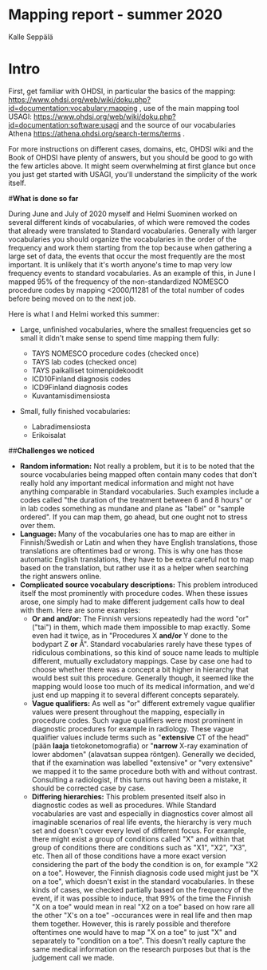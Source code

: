 # Mapping report - summer 2020
Kalle Seppälä

# Intro
First, get familiar with OHDSI, in particular the basics of the mapping: https://www.ohdsi.org/web/wiki/doku.php?id=documentation:vocabulary:mapping , use of the main mapping tool USAGI: https://www.ohdsi.org/web/wiki/doku.php?id=documentation:software:usagi and the source of our vocabularies Athena https://athena.ohdsi.org/search-terms/terms .

For more instructions on different cases, domains, etc, OHDSI wiki and the Book of OHDSI have plenty of answers, but you should be good to go with the few articles above. It might seem overwhelming at first glance but once you just get started with USAGI, you'll understand the simplicity of the work itself.

#**What is done so far**

During June and July of 2020 myself and Helmi Suominen worked on several different kinds of vocabularies, of which were removed the codes that already were translated to Standard vocabularies. Generally with larger vocabularies you should organize the vocabularies in the order of the frequency and work them starting from the top because when gathering a large set of data, the events that occur the most frequently are the most important. It is unlikely that it's worth anyone's time to map very low frequency events to standard vocabularies. As an example of this, in June I mapped 95% of the frequency of the non-standardized NOMESCO procedure codes by mapping <2000/11281 of the total number of codes before being moved on to the next job.

Here is what I and Helmi worked this summer:


- Large, unfinished vocabularies, where the smallest frequencies get so small it didn't make sense to spend time mapping them fully:
  - TAYS NOMESCO procedure codes (checked once)
  - TAYS lab codes (checked once)
  - TAYS paikalliset toimenpidekoodit
  - ICD10Finland diagnosis codes
  - ICD9Finland diagnosis codes
  - Kuvantamisdimensiosta

- Small, fully finished vocabularies:
  - Labradimensiosta
  - Erikoisalat


##**Challenges we noticed**
- **Random information:** Not really a problem, but it is to be noted that the source vocabularies being mapped often contain many codes that don't really hold any important medical information and might not have anything comparable in Standard vocabularies. Such examples include a codes called "the duration of the treatment between 6 and 8 hours" or in lab codes something as mundane and plane as "label" or "sample ordered". If you can map them, go ahead, but one ought not to stress over them.
- **Language:** Many of the vocabularies one has to map are either in Finnish/Swedish or Latin and when they have English translations, those translations are oftentimes bad or wrong. This is why one has those automatic English translations, they have to be extra careful not to map based on the translation, but rather use it as a helper when searching the right answers online.
- **Complicated source vocabulary descriptions:** This problem introduced itself the most prominently with procedure codes. When these issues arose, one simply had to make different judgement calls how to deal with them. Here are some examples:
  - **Or and and/or:** The Finnish versions repeatedly had the word "or" ("tai") in them, which made them impossible to map exactly. Some even had it twice, as in "Procedures X **and/or** Y done to the bodypart Z **or** Å". Standard vocabularies rarely have these types of ridiculous combinations, so this kind of souce name leads to multiple different, mutually excludatory mappings. Case by case one had to choose whether there was a concept a bit higher in hierarchy that would best suit this procedure. Generally though, it seemed like the mapping would loose too much of its medical information, and we'd just end up mapping it to several different concepts separately.
  - **Vague qualifiers:** As well as "or" different extremely vague qualifier values were present throughout the mapping, especially in procedure codes. Such vague qualifiers were most prominent in diagnostic procedures for example in radiology. These vague qualifier values include terms such as "**extensive** CT of the head" (pään **laaja** tietokonetomografia) or "**narrow** X-ray examination of lower abdomen" (alavatsan suppea röntgen). Generally we decided, that if the examination was labelled "extensive" or "very extensive" we mapped it to the same procedure both with and without contrast. Consulting a radiologist, if this turns out having been a mistake, it should be corrected case by case.
  - **Differing hierarchies:** This problem presented itself also in diagnostic codes as well as procedures. While Standard vocabularies are vast and especially in diagnostics cover almost all imaginable scenarios of real life events, the hierarchy is very much set and doesn't cover every level of different focus. For example, there might exist a group of conditions called "X" and within that group of conditions there are conditions such as "X1", "X2", "X3", etc. Then all of those conditions have a more exact version considering the part of the body the condition is on, for example "X2 on a toe". However, the Finnish diagnosis code used might just be "X on a toe", which doesn't exist in the standard vocabularies. In these kinds of cases, we checked partially based on the frequency of the event, if it was possible to induce, that 99% of the time the Finnish "X on a toe" would mean in real "X2 on a toe" based on how rare all the other "X's on a toe" -occurances were in real life and then map them together. However, this is rarely possible and therefore oftentimes one would have to map "X on a toe" to just "X" and separately to "condition on a toe". This doesn't really capture the same medical information on the research purposes but that is the judgement call we made.
  
